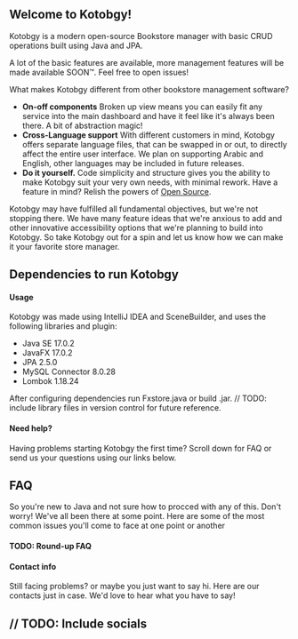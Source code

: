 Welcome to Kotobgy!
-------------------

Kotobgy is a modern open-source Bookstore manager with basic CRUD operations
built using Java and JPA.


A lot of the basic features are available, more management features will be made available SOON™. Feel free to open issues!

What makes Kotobgy different from other bookstore management software?

* **On-off components** Broken up view means you can easily fit any service into the main dashboard
and have it feel like it's always been there. A bit of abstraction magic!
* **Cross-Language support** With different customers in mind, Kotobgy offers separate
language files, that can be swapped in or out, to directly affect the entire user interface.
We plan on supporting Arabic and English, other languages may be included in future releases.
* **Do it yourself.** Code simplicity and structure gives you the ability to make Kotobgy
suit your very own needs, with minimal rework. Have a feature in mind? 
Relish the powers of [Open Source](https://github.com/salemAmassi/BookStore_Kotobgy/fork).

Kotobgy may have fulfilled all fundamental objectives, but we're not stopping there. We have many feature ideas
that we're anxious to add and other innovative accessibility options that we're planning to build into Kotobgy. 
So take Kotobgy out for a spin and let us know how we can make it your favorite store manager. 


Dependencies to run Kotobgy
-------------------------------
#### Usage

Kotobgy was made using IntelliJ IDEA and SceneBuilder, and uses the following libraries and plugin:
* Java SE         17.0.2
* JavaFX          17.0.2
* JPA             2.5.0
* MySQL Connector 8.0.28
* Lombok          1.18.24

After configuring dependencies run Fxstore.java or build .jar.
// TODO: include library files in version control for future reference.

#### Need help?

Having problems starting Kotobgy the first time? Scroll down for FAQ
or send us your questions using our links below.


FAQ
----------------------------------------------

So you're new to Java and not sure how to procced with any of this.
Don't worry! We've all been there at some point. Here are some of the most common issues you'll come to face at one point or another

#### TODO: Round-up FAQ


#### Contact info

Still facing problems? or maybe you just want to say hi. Here are our contacts just in case. We'd love to hear what you have to say!

// TODO: Include socials
---
